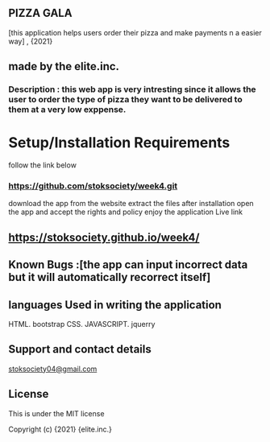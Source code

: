 ## PIZZA GALA
[this application helps users order their pizza and make payments n a easier way] , {2021}
## made by the elite.inc.
### Description : this web app is very intresting since it allows the user to order the type of pizza they want to be delivered to them at a very low exppense.
 # Setup/Installation Requirements
follow the link below
 ###  https://github.com/stoksociety/week4.git
download the app from the website
extract the files after installation
open the app and accept the rights and policy
enjoy the application
Live link
## https://stoksociety.github.io/week4/

## Known Bugs :[the app can input incorrect data but it will automatically recorrect itself]
## languages Used in writing the application
HTML.
bootstrap
CSS.
JAVASCRIPT.
jquerry
## Support and contact details
stoksociety04@gmail.com

## License
This is under the MIT license

Copyright (c) {2021} {elite.inc.}